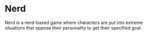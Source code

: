 # Nerd
Nerd is a nerd-based game where characters are put into extreme situations that oppose their personality to get their specified goal.
